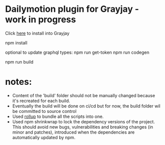 # Dailymotion plugin for Grayjay - work in progress


Click [here](https://stefancruz.github.io/GrayjayDailymotion/index.html) to install into Grayjay


npm install

optional to update graphql types:
npm run get-token
npm run codegen

npm run build

# notes:
- Content of the 'build' folder should not be manually changed because it's recreated for each build. 
- Eventually the build will be done on ci/cd but for now, the build folder wil be committed to source control
- Used [rollup](https://rollupjs.org/) to bundle all the scripts into one.
- Used npm shrinkwrap to lock the dependency versions of the project. This should avoid new bugs, vulnerabilities and breaking changes (in minor and patches), introduced when the dependencies are automatically updated by npm.